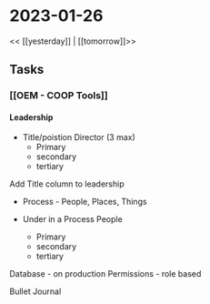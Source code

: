 # 2023-01-26
<< [[yesterday]] | [[tomorrow]]>>
## Tasks
### [[OEM - COOP Tools]]

#### Leadership
- Title/poistion Director (3 max)
  - Primary
  - secondary
  - tertiary

Add Title column to leadership
 - Process - People, Places, Things


- Under in a Process People
  - Primary
  - secondary
  - tertiary

Database - on production
Permissions - role based

Bullet Journal




